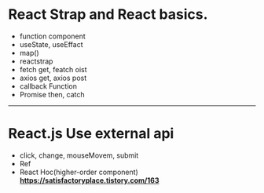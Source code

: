# React Strap and React basics.

- function component
- useState, useEffact
- map()
- reactstrap
- fetch get, featch oist
- axios get, axios post
- callback Function
- Promise then, catch

-------
# React.js Use external api
- click, change, mouseMovem, submit
- Ref
- React Hoc(higher-order component) **https://satisfactoryplace.tistory.com/163**
